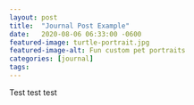 ```yaml
---
layout: post
title:  "Journal Post Example"
date:   2020-08-06 06:33:00 -0600
featured-image: turtle-portrait.jpg
featured-image-alt: Fun custom pet portraits
categories: [journal]
tags: 
---
```


Test test test